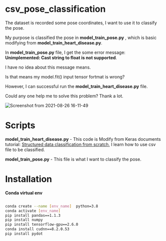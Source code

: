 # csv_pose_classification
The dataset is recorded some pose coordinates, I want to use it to classify the pose. 

My purpose is classified the pose in **model_train_pose.py** , which is basic modifying from **model_train_heart_disease.py**.  

In **model_train_pose.py** file, I get the some error message: **Unimplemented: Cast string to float is not supported**.  

I have no idea about this message means.  

Is that means my model.fit() input tensor fortmat is wrong?  

However, I can successful run the **model_train_heart_disease.py** file.  

Could any one help me to solve this problem? Thank a lot. 

![Screenshot from 2021-08-26 16-11-49](https://user-images.githubusercontent.com/19554347/130926531-8b5709cf-4b97-45bb-8ddd-44420b3adc96.png)

# Scripts 
**model_train_heart_disease.py** - This code is Modify from Keras documents tutorial: [Structured data classification from scratch](https://keras.io/examples/structured_data/structured_data_classification_from_scratch/), I learn how to use csv file to be classified.

**model_train_pose.py** - This file is what I want to classify the pose.

# Installation

**Conda virtual env**

```bash

conda create --name [env_name]  python=3.8
conda activate [env_name]
pip install pandas==1.1.3
pip install numpy
pip install tensorflow-gpu==2.6.0
conda install cudnn==8.2.0.53
pip install pydot
```
